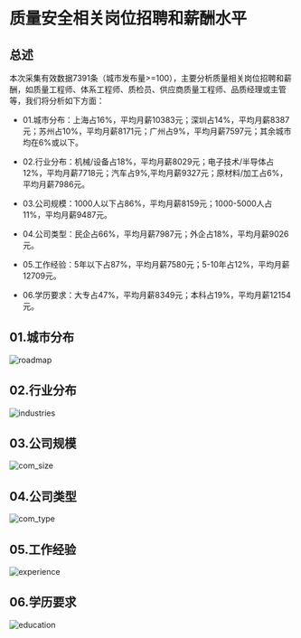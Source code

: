 # 质量安全相关岗位招聘和薪酬水平

## 总述

本次采集有效数据7391条（城市发布量\>=100），主要分析质量相关岗位招聘和薪酬，如质量工程师、体系工程师、质检员、供应商质量工程师、品质经理或主管等，我们将分析如下方面：

-   01.城市分布：上海占16%，平均月薪10383元；深圳占14%，平均月薪8387元；苏州占10%，平均月薪8171元；广州占9%，平均月薪7597元；其余城市均在6%或以下。

-   02.行业分布：机械/设备占18%，平均月薪8029元；电子技术/半导体占12%，平均月薪7718元；汽车占9%,平均月薪9327元；原材料/加工占6%，平均月薪7986元。

-   03.公司规模：1000人以下占86%，平均月薪8159元；1000-5000人占11%，平均月薪9487元。

-   04.公司类型：民企占66%，平均月薪7987元；外企占18%，平均月薪9026元。

-   05.工作经验：5年以下占87%，平均月薪7580元；5-10年占12%，平均月薪12709元。

-   06.学历要求：大专占47%，平均月薪8349元；本科占19%，平均月薪12154元。

## 01.城市分布

![roadmap](PIC15/Rplot01_roadmap.png)

## 02.行业分布

![industries](PIC15/Rplot02_industries.png)

## 03.公司规模

![com_size](PIC15/Rplot03_com_size.png)

## 04.公司类型

![com_type](PIC15/Rplot04_com_type.png)

## 05.工作经验

![experience](PIC15/Rplot05_experience.png)

## 06.学历要求

![education](PIC15/Rplot06_education.png)
